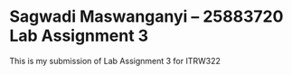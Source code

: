 # Sagwadi Maswanganyi – 25883720 Lab Assignment 3
This is my submission of Lab Assignment 3 for ITRW322